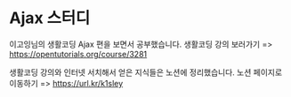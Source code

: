 # Ajax 스터디

이고잉님의 생활코딩 Ajax 편을 보면서 공부했습니다. 
생활코딩 강의 보러가기 => https://opentutorials.org/course/3281

생활코딩 강의와 인터넷 서치해서 얻은 지식들은 노션에 정리했습니다. 
노션 페이지로 이동하기 => https://url.kr/k1sley
